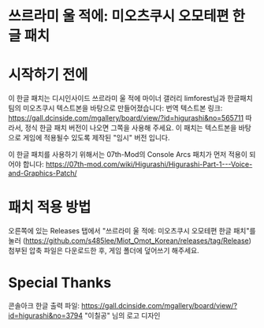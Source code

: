 # 쓰르라미 울 적에: 미오츠쿠시 오모테편 한글 패치

# 시작하기 전에
이 한글 패치는 디시인사이드 쓰르라미 울 적에 마이너 갤러리 limforest님과 한글패치팀의 미오츠쿠시 텍스트본을 바탕으로 만들어졌습니다:
번역 텍스트본 링크: https://gall.dcinside.com/mgallery/board/view/?id=higurashi&no=565711
따라서, 정식 한글 패치 버전이 나오면 그쪽을 사용해 주세요. 이 패치는 텍스트본을 바탕으로 게임에 적용될수 있도록 제작된 "임시" 버전 입니다.

이 한글 패치를 사용하기 위해서는 07th-Mod의 Console Arcs 패치가 먼저 적용이 되어야 합니다: 
https://07th-mod.com/wiki/Higurashi/Higurashi-Part-1---Voice-and-Graphics-Patch/

# 패치 적용 방법
오른쪽에 있는 Releases 탭에서 "쓰르라미 울 적에: 미오츠쿠시 오모테편 한글 패치"를 눌러 (https://github.com/s485lee/Miot_Omot_Korean/releases/tag/Release) 
첨부된 압축 파일은 다운로드한 후, 게임 폴더에 덮어쓰기 해주세요. 

# Special Thanks
콘솔아크 한글 출력 파일: https://gall.dcinside.com/mgallery/board/view/?id=higurashi&no=3794
"이칠공" 님의 로고 디자인



